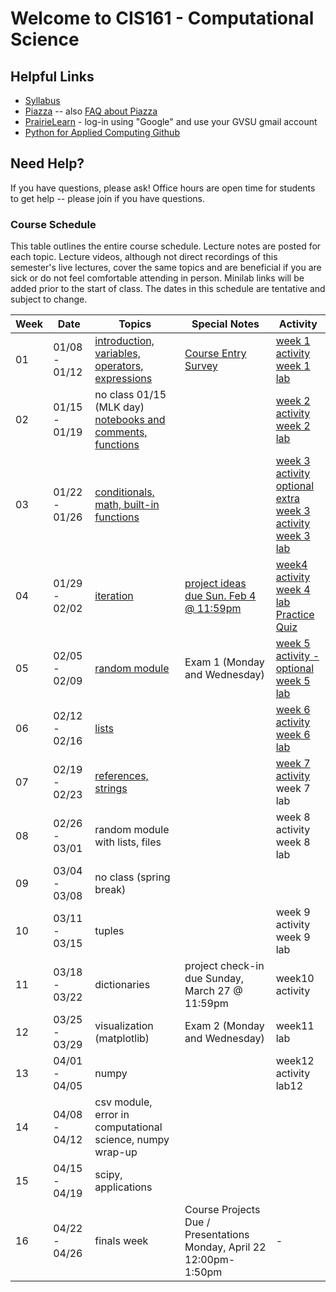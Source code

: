 # Welcome to CIS161 - Computational Science

## Helpful Links
* [Syllabus](syllabus.md)
* [Piazza](https://www.piazza.com/gvsu/winter2024/cis161/home) -- also [FAQ about Piazza](piazza-faq.md)
* [PrairieLearn](https://us.prairielearn.com/pl/course_instance/147662) - log-in
  using "Google" and use your GVSU gmail account
* [Python for Applied Computing Github](https://github.com/eecarrier/python-for-applied-computing)

## Need Help?
If you have questions, please ask!  Office hours are open time for students
to get help -- please join if you have questions.


### Course Schedule
This table outlines the entire course schedule.  Lecture notes are
posted for each topic.  Lecture videos, although not direct recordings
of this semester's live lectures, cover the same topics and are beneficial
if you are sick or do not feel comfortable attending in person.
Minilab links will be added prior to the start of class.  The dates in this
schedule are tentative and subject to change.

| Week | Date          | Topics | Special Notes | Activity |
| ---- | ------------- | ------ | --------- | ------- |
|  01  | 01/08 - 01/12 | [introduction, variables, operators, expressions](https://us.prairielearn.com/pl/course_instance/147662/assessment/2388458) |  [Course Entry Survey](https://forms.gle/dgpgdkDonQvKWsEJA) | [week 1 activity](https://us.prairielearn.com/pl/course_instance/147662/assessment/2388457) <br> [week 1 lab](https://us.prairielearn.com/pl/course_instance/147662) |
|  02  | 01/15 - 01/19 | no class 01/15 (MLK day) <br> [notebooks and comments, functions](https://us.prairielearn.com/pl/course_instance/147662/assessment/2389175) |  | [week 2 activity](https://us.prairielearn.com/pl/course_instance/147662/assessment/2389174) <br> [week 2 lab](https://us.prairielearn.com/pl/course_instance/147662/assessment/2391428) |
|  03  | 01/22 - 01/26 | [conditionals, math, built-in functions](https://us.prairielearn.com/pl/course_instance/147662/assessment/2391462) | | [week 3 activity](https://us.prairielearn.com/pl/course_instance/147662/assessment/2391461) <br> [optional extra week 3 activity](https://us.prairielearn.com/pl/course_instance/147662/assessment/2391895) <br> [week 3 lab](https://us.prairielearn.com/pl/course_instance/147662/assessment/2392847) |
|  04  | 01/29 - 02/02 | [iteration](https://us.prairielearn.com/pl/course_instance/147662/assessment/2392749) | [project ideas due Sun. Feb 4 @ 11:59pm](https://us.prairielearn.com/pl/course_instance/147662/assessment/2393705) | [week4 activity](https://us.prairielearn.com/pl/course_instance/147662/assessment/2392748) <br> [week 4 lab](https://us.prairielearn.com/pl/course_instance/147662/assessment/2395356) <br> [Practice Quiz](https://us.prairielearn.com/pl/course_instance/147662/assessment/2395358) |
|  05  | 02/05 - 02/09 | [random module](https://us.prairielearn.com/pl/course_instance/147662/assessment/2395357) | Exam 1 (Monday and Wednesday) | [week 5 activity - optional](https://us.prairielearn.com/pl/course_instance/147662/assessment/2395355) <br> [week 5 lab](https://us.prairielearn.com/pl/course_instance/147662/assessment/2397566) |
|  06  | 02/12 - 02/16 | [lists](https://us.prairielearn.com/pl/course_instance/147662/assessment/2397568) | | [week 6 activity](https://us.prairielearn.com/pl/course_instance/147662/assessment/2397567) <br> [week 6 lab](https://us.prairielearn.com/pl/course_instance/147662/assessment/2399647) |
|  07  | 02/19 - 02/23 | [references, strings](https://us.prairielearn.com/pl/course_instance/147662/assessment/2399778) | | [week 7 activity](https://us.prairielearn.com/pl/course_instance/147662/assessment/2399777) <br> week 7 lab |
|  08  | 02/26 - 03/01 | random module with lists, files | | week 8 activity <br> week 8 lab |
|  09  | 03/04 - 03/08 | no class (spring break) | | |
|  10  | 03/11 - 03/15 | tuples |  | week 9 activity <br> week 9 lab |
|  11  | 03/18 - 03/22 | dictionaries | project check-in due Sunday, March 27 @ 11:59pm  | week10 activity |
|  12  | 03/25 - 03/29 | visualization (matplotlib) | Exam 2 (Monday and Wednesday) | week11 lab |
|  13  | 04/01 - 04/05 | numpy |  | week12 activity <br> lab12 |
|  14  | 04/08 - 04/12 | csv module, error in computational science, numpy wrap-up | | |
|  15  | 04/15 - 04/19 | scipy, applications | | |
|  16  | 04/22 - 04/26 | finals week | Course Projects Due / Presentations Monday, April 22 12:00pm-1:50pm | - |
